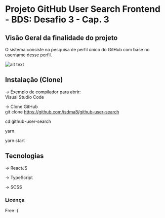 # Projeto GitHub User Search Frontend - BDS: Desafio 3 - Cap. 3

## Visão Geral da finalidade do projeto
O sistema consiste na pesquisa de perfil único do GitHub com base no username desse perfil. 

![alt text](https://i.imgur.com/42Sa086.png)

## Instalação (Clone)

-> Exemplo de compilador para abrir: <br/>
Visual Studio Code

-> Clone GitHub <br/>
git clone https://github.com/isdma8/github-user-search

cd github-user-search

yarn

yarn start


## Tecnologias

-> ReactJS

-> TypeScript

-> SCSS




### Licença
Free :)